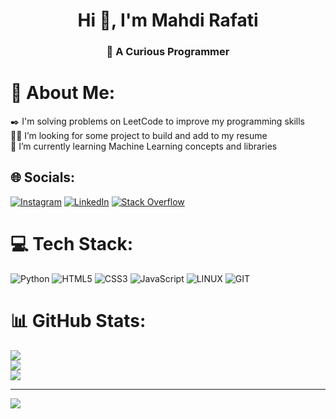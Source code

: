<h1 align="center">Hi 👋, I'm Mahdi Rafati</h1>
<h3 align="center"> 🔭 A Curious  Programmer</h3>

# 💫 About Me:
✒️ I'm solving problems on LeetCode to improve my programming skills<br>👨‍💻 I’m looking for some project to build and add to my resume<br>🌱 I’m currently learning Machine Learning concepts and libraries <br>


## 🌐 Socials:
[![Instagram](https://img.shields.io/badge/Instagram-%23E4405F.svg?logo=Instagram&logoColor=white)](https://instagram.com/mehdi_.rt) [![LinkedIn](https://img.shields.io/badge/LinkedIn-%230077B5.svg?logo=linkedin&logoColor=white)](https://linkedin.com/in/mahdi-rafati-97420a197) [![Stack Overflow](https://img.shields.io/badge/-Stackoverflow-FE7A16?logo=stack-overflow&logoColor=white)](https://stackoverflow.com/users/mehdi.rt) 

# 💻 Tech Stack:
![Python](https://img.shields.io/badge/python-3670A0?style=for-the-badge&logo=python&logoColor=ffdd54) ![HTML5](https://img.shields.io/badge/html5-%23E34F26.svg?style=for-the-badge&logo=html5&logoColor=white) ![CSS3](https://img.shields.io/badge/css3-%231572B6.svg?style=for-the-badge&logo=css3&logoColor=white) ![JavaScript](https://img.shields.io/badge/javascript-%23323330.svg?style=for-the-badge&logo=javascript&logoColor=%23F7DF1E) ![LINUX](https://img.shields.io/badge/Linux-FCC624?style=for-the-badge&logo=linux&logoColor=black) ![GIT](https://img.shields.io/badge/Git-fc6d26?style=for-the-badge&logo=git&logoColor=white)
# 📊 GitHub Stats:
![](https://github-readme-stats.vercel.app/api?username=mehdirt&theme=dark&hide_border=false&include_all_commits=true&count_private=true)<br/>
![](https://github-readme-streak-stats.herokuapp.com/?user=mehdirt&theme=dark&hide_border=false)<br/>
![](https://github-readme-stats.vercel.app/api/top-langs/?username=mehdirt&theme=dark&hide_border=false&include_all_commits=true&count_private=true&layout=compact)

---
[![](https://visitcount.itsvg.in/api?id=mehdirt&icon=0&color=0)](https://visitcount.itsvg.in)

<!-- Proudly created with GPRM ( https://gprm.itsvg.in ) -->

